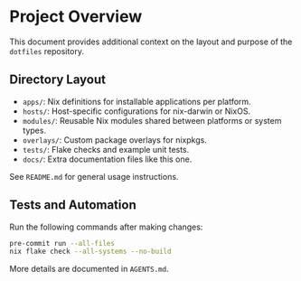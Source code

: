 # Project Overview

This document provides additional context on the layout and purpose of the `dotfiles` repository.

## Directory Layout

- `apps/`: Nix definitions for installable applications per platform.
- `hosts/`: Host-specific configurations for nix-darwin or NixOS.
- `modules/`: Reusable Nix modules shared between platforms or system types.
- `overlays/`: Custom package overlays for nixpkgs.
- `tests/`: Flake checks and example unit tests.
- `docs/`: Extra documentation files like this one.

See `README.md` for general usage instructions.

## Tests and Automation

Run the following commands after making changes:

```sh
pre-commit run --all-files
nix flake check --all-systems --no-build
```

More details are documented in `AGENTS.md`.
